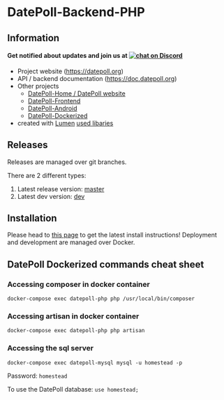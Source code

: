 # DatePoll-Backend-PHP
## Information
<h4>
    Get notified about updates and join us at
    <a href="https://discord.gg/vBb7D9a">
        <img src="https://img.shields.io/discord/697139052717146123?logo=discord&style=for-the-badge" alt="chat on Discord">
    </a>
</h4>

*  Project website (https://datepoll.org)
*  API / backend documentation (https://doc.datepoll.org)
*  Other projects
    * [DatePoll-Home / DatePoll website](https://gitlab.com/DatePoll/datepoll-home)
    * [DatePoll-Frontend](https://gitlab.com/DatePoll/datepoll-frontend)
    * [DatePoll-Android](https://gitlab.com/DatePoll/datepoll-android)
    * [DatePoll-Dockerized](https://gitlab.com/DatePoll/datepoll-dockerized)
* created with [Lumen](https://lumen.laravel.com) [used libaries](https://gitlab.com/DatePoll/datepoll-backend-php/-/blob/master/composer.json)

## Releases
Releases are managed over git branches.

There are 2 different types:
1. Latest release version: [master](https://gitlab.com/DatePoll/datepoll-backend-php/-/tree/master)
1. Latest dev version: [dev](https://gitlab.com/DatePoll/datepoll-backend-php/-/tree/development)
## Installation
Please head to [this page](https://docs.datepoll.org/installation/) to get the latest install instructions! Deployment and development are managed over Docker.

## DatePoll Dockerized commands cheat sheet
### Accessing composer in docker container
`docker-compose exec datepoll-php php /usr/local/bin/composer`

### Accessing artisan in docker container
`docker-compose exec datepoll-php php artisan`

### Accessing the sql server
`docker-compose exec datepoll-mysql mysql -u homestead -p`

Password: `homestead`

To use the DatePoll database: `use homestead;`
